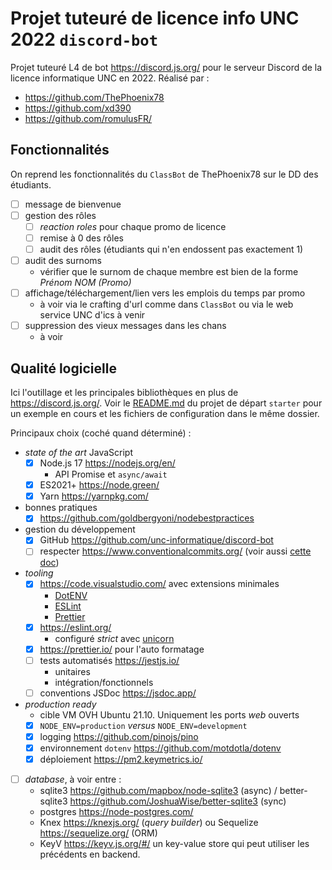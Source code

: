# Projet tuteuré de licence info UNC 2022 `discord-bot`

Projet tuteuré L4 de bot <https://discord.js.org/> pour le serveur Discord de la licence informatique UNC en 2022. Réalisé par :

- <https://github.com/ThePhoenix78>
- <https://github.com/xd390>
- <https://github.com/romulusFR/>

## Fonctionnalités

On reprend les fonctionnalités du `ClassBot` de ThePhoenix78 sur le DD des étudiants.

- [ ] message de bienvenue
- [ ] gestion des rôles
  - [ ] _reaction roles_ pour chaque promo de licence
  - [ ] remise à 0 des rôles
  - [ ] audit des rôles (étudiants qui n'en endossent pas exactement 1)
- [ ] audit des surnoms
  - vérifier que le surnom de chaque membre est bien de la forme _Prénom NOM (Promo)_
- [ ] affichage/téléchargement/lien vers les emplois du temps par promo
  - à voir via le crafting d'url comme dans `ClassBot` ou via le web service UNC d'ics à venir
- [ ] suppression des vieux messages dans les chans
  - à voir

## Qualité logicielle

Ici l'outillage et les principales bibliothèques en plus de <https://discord.js.org/>.
Voir le [README.md](demos/starter/README.md) du projet de départ `starter` pour un exemple en cours et les fichiers de configuration dans le même dossier.

Principaux choix (coché quand déterminé) :

- _state of the art_ JavaScript
  - [X] Node.js 17 <https://nodejs.org/en/>
    - API Promise et `async/await`
  - [X] ES2021+ <https://node.green/>
  - [X] Yarn <https://yarnpkg.com/>
- bonnes pratiques
  - [X] <https://github.com/goldbergyoni/nodebestpractices>
- gestion du développement
  - [X] GitHub <https://github.com/unc-informatique/discord-bot>
  - [ ] respecter <https://www.conventionalcommits.org/> (voir aussi [cette doc](https://gist.github.com/joshbuchea/6f47e86d2510bce28f8e7f42ae84c716))
- _tooling_
  - [X] <https://code.visualstudio.com/> avec extensions minimales
    - [DotENV](https://marketplace.visualstudio.com/items?itemName=mikestead.dotenv)
    - [ESLint](https://marketplace.visualstudio.com/items?itemName=dbaeumer.vscode-eslint)
    - [Prettier](https://marketplace.visualstudio.com/items?itemName=esbenp.prettier-vscode)
  - [X] <https://eslint.org/>
    - configuré _strict_ avec [unicorn](https://github.com/sindresorhus/eslint-plugin-unicorn)
  - [X] <https://prettier.io/> pour l'auto formatage
  - [ ] tests automatisés <https://jestjs.io/>
    - unitaires
    - intégration/fonctionnels
  - [ ] conventions JSDoc <https://jsdoc.app/>
- _production ready_
  - cible VM OVH Ubuntu 21.10. Uniquement les ports _web_ ouverts
  - [X] `NODE_ENV=production` _versus_ `NODE_ENV=development`
  - [X] logging <https://github.com/pinojs/pino>
  - [X] environnement `dotenv` <https://github.com/motdotla/dotenv>
  - [X] déploiement <https://pm2.keymetrics.io/>
- [ ] _database_, à voir entre :
  - sqlite3 <https://github.com/mapbox/node-sqlite3> (async) / better-sqlite3 <https://github.com/JoshuaWise/better-sqlite3> (sync)
  - postgres <https://node-postgres.com/>
  - Knex <https://knexjs.org/> (_query builder_) ou Sequelize <https://sequelize.org/> (ORM)
  - KeyV <https://keyv.js.org/#/> un key-value store qui peut utiliser les précédents en backend.
